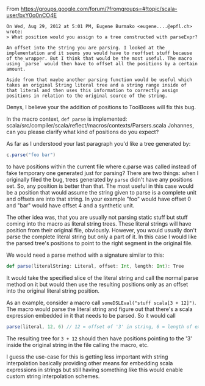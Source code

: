 From https://groups.google.com/forum/?fromgroups=#!topic/scala-user/bxY0q0nCO4E

```
On Wed, Aug 29, 2012 at 5:01 PM, Eugene Burmako <eugene....@epfl.ch> wrote: 
> What position would you assign to a tree constructed with parseExpr? 

An offset into the string you are parsing. I looked at the 
implementation and it seems you would have to reoffset stuff because 
of the wrapper. But I think that would be the most useful. The macro 
using `parse` would then have to offset all the positions by a certain 
amount. 

Aside from that maybe another parsing function would be useful which 
takes an original String literal tree and a string range inside of 
that literal and then uses this information to correctly assign 
positions in relation to the original source of the string. 
```
Denys, I believe your the addition of positions to ToolBoxes will fix this bug.


In the macro context, `def parse` is implemented:  
scala/src/compiler/scala/reflect/macros/contexts/Parsers.scala
Johannes, can you please clarify what kind of positions do you expect? 

As far as I understood your last paragraph you'd like a tree generated by:

```scala
c.parse("foo bar")
```

to have positions within the current file where c.parse was called instead of fake temporary one generated just for parsing?
There are two things: when I originally filed the bug, trees generated by `parse` didn't have any positions set. So, any position is better than that. The most useful in this case would be a position that would assume the string given to parse is a complete unit and offsets are into that string. In your example "foo" would have offset 0 and "bar" would have offset 4 and a synthetic unit.

The other idea was, that you are usually not parsing static stuff but stuff coming into the macro as literal string trees. These literal strings will have position from their original file, obviously. However, you would usually don't parse the complete literal string but only a part of it. In this case I would like the parsed tree's positions to point to the right segment in the original file.

We would need a parse method with a signature similar to this:
```scala
def parse(literalString: Literal, offset: Int, length: Int): Tree
```

It would take the specified slice of the literal string and call the normal parse method on it but would then use the resulting positions only as an offset into the original literal string position.

As an example, consider a macro call `someDSLEval("stuff scala[3 + 12]")`. The macro would parse the literal string and figure out that there's a scala expression embedded in it that needs to be parsed. So it would call 

```scala
parse(literal, 12, 6) // 12 = offset of '3' in string, 6 = length of expression
```

The resulting tree for `3 + 12` should then have positions pointing to the '3' inside the original string in the file calling the macro, etc.

I guess the use-case for this is getting less important with string interpolation basically providing other means for embedding scala expressions in strings but still having something like this would enable custom string interpolation schemes.
